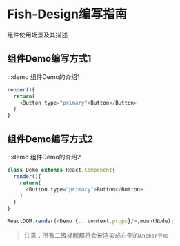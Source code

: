 # Fish-Design编写指南

 组件使用场景及其描述
 
## 组件Demo编写方式1

:::demo 组件Demo的介绍1

```js
render(){
  return(
    <Button type="primary">Button</Button>
  )
}
```

## 组件Demo编写方式2

:::demo 组件Demo的介绍2

```js
class Demo extends React.Component{
  render(){
    return(
      <Button type="primary">Button</Button>
    )
  }
}

ReactDOM.render(<Demo {...context.props}/>,mountNode);
```

> 注意：所有二级标题都将会被渲染成右侧的`Anchor导航`
